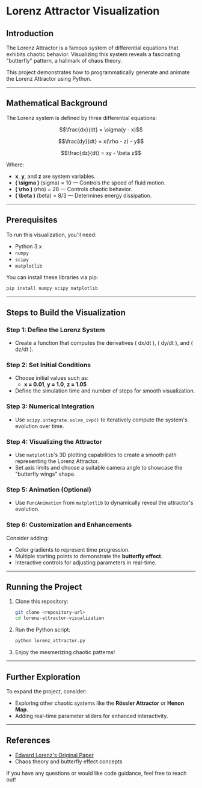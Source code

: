 # Lorenz Attractor Visualization

## Introduction
The Lorenz Attractor is a famous system of differential equations that exhibits chaotic behavior. Visualizing this system reveals a fascinating "butterfly" pattern, a hallmark of chaos theory.

This project demonstrates how to programmatically generate and animate the Lorenz Attractor using Python.

---

## Mathematical Background
The Lorenz system is defined by three differential equations:

```math
\frac{dx}{dt} = \sigma(y - x)
```
```math
\frac{dy}{dt} = x(\rho - z) - y
```
```math
\frac{dz}{dt} = xy - \beta z
```

Where:
- **x**, **y**, and **z** are system variables.
- **\( \sigma \)** (sigma) = 10 — Controls the speed of fluid motion.
- **\( \rho \)** (rho) = 28 — Controls chaotic behavior.
- **\( \beta \)** (beta) = 8/3 — Determines energy dissipation.

---

## Prerequisites
To run this visualization, you'll need:
- Python 3.x
- `numpy`
- `scipy`
- `matplotlib`

You can install these libraries via pip:
```bash
pip install numpy scipy matplotlib
```

---

## Steps to Build the Visualization

### Step 1: Define the Lorenz System
- Create a function that computes the derivatives \( dx/dt \), \( dy/dt \), and \( dz/dt \).

### Step 2: Set Initial Conditions
- Choose initial values such as:
  - **x = 0.01**, **y = 1.0**, **z = 1.05**
- Define the simulation time and number of steps for smooth visualization.

### Step 3: Numerical Integration
- Use `scipy.integrate.solve_ivp()` to iteratively compute the system's evolution over time.

### Step 4: Visualizing the Attractor
- Use `matplotlib`'s 3D plotting capabilities to create a smooth path representing the Lorenz Attractor.
- Set axis limits and choose a suitable camera angle to showcase the "butterfly wings" shape.

### Step 5: Animation (Optional)
- Use `FuncAnimation` from `matplotlib` to dynamically reveal the attractor's evolution.

### Step 6: Customization and Enhancements
Consider adding:
- Color gradients to represent time progression.
- Multiple starting points to demonstrate the **butterfly effect**.
- Interactive controls for adjusting parameters in real-time.

---

## Running the Project
1. Clone this repository:
   ```bash
   git clone <repository-url>
   cd lorenz-attractor-visualization
   ```
2. Run the Python script:
   ```bash
   python lorenz_attractor.py
   ```
3. Enjoy the mesmerizing chaotic patterns!

---

## Further Exploration
To expand the project, consider:
- Exploring other chaotic systems like the **Rössler Attractor** or **Henon Map**.
- Adding real-time parameter sliders for enhanced interactivity.

---

## References
- [Edward Lorenz's Original Paper](https://en.wikipedia.org/wiki/Lorenz_system)
- Chaos theory and butterfly effect concepts

If you have any questions or would like code guidance, feel free to reach out!
